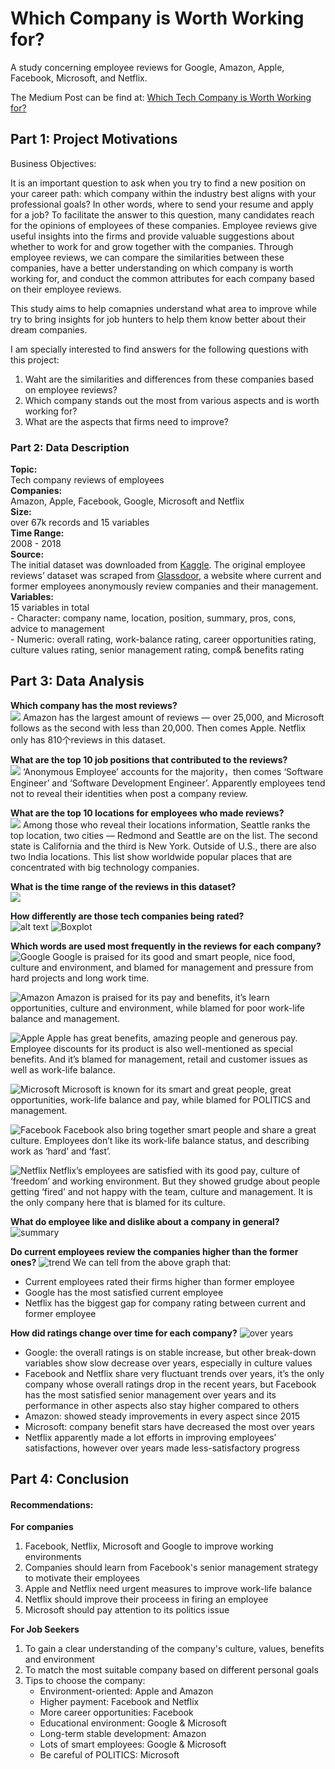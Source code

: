 # Which Company is Worth Working for?

A study concerning employee reviews for Google, Amazon, Apple, Facebook, Microsoft, and Netflix. 

The Medium Post can be find at: [Which Tech Company is Worth Working for?](https://medium.com/@ls3583/which-tech-company-is-worth-working-for-c21c10f6f1f1)


## Part 1: Project Motivations

Business Objectives:     

It is an important question to ask when you try to find a new position on your career path: which company within the industry best aligns with your professional goals? In other words, where to send your resume and apply for a job? To facilitate the answer to this question, many candidates reach for the opinions of employees of these companies. Employee reviews give useful insights into the firms and provide valuable suggestions about whether to work for and grow together with the companies. Through employee reviews, we can compare the similarities between these companies, have a better understanding on which company is worth working for, and conduct the common attributes for each company based on their employee reviews.  

This study aims to help comapnies understand what area to improve while try to bring insights for job hunters to help them know better about their dream companies. 

I am specially interested to find answers for the following questions with this project: 

1. Waht are the similarities and differences from these companies based on employee reviews?  
2. Which company stands out the most from various aspects and is worth working for?  
3. What are the aspects that firms need to improve?  

### Part 2: Data Description  

**Topic:**  
	Tech company reviews of employees  
**Companies:**  
	Amazon, Apple, Facebook, Google, Microsoft and Netflix  
**Size:**  
	over 67k records and 15 variables        
**Time Range:**     
	2008 - 2018        
**Source:**   
	The initial dataset was downloaded from [Kaggle](www.kaggle.com). The original employee reviews’ dataset was scraped from [Glassdoor](www.glassdoor.com), a website where current and former employees anonymously review companies and their management.    
**Variables:**   
	15 variables in total   
	- Character: company name, location, position, summary, pros, cons, advice to management   
	- Numeric: overall rating, work-balance rating, career opportunities rating, culture values rating, senior management rating, comp& benefits rating


## Part 3: Data Analysis  

**Which company has the most reviews?**  
![](https://github.com/lisu1222/which-company-worth-working-for/blob/master/images/count_reviews.png)
Amazon has the largest amount of reviews — over 25,000, and Microsoft follows as the second with less than 20,000. Then comes Apple. Netflix only has 810个reviews in this dataset.

**What are the top 10 job positions that contributed to the reviews?**  
![](https://github.com/lisu1222/which-company-worth-working-for/blob/master/images/positions.png)
‘Anonymous Employee’ accounts for the majority，then comes ‘Software Engineer’ and ‘Software Development Engineer’. Apparently employees tend not to reveal their identities when post a company review.

**What are the top 10 locations for employees who made reviews?**  
![](https://github.com/lisu1222/which-company-worth-working-for/blob/master/images/locations.png)
Among those who reveal their locations information, Seattle ranks the top location, two cities — Redmond and Seattle are on the list. The second state is California and the third is New York. Outside of U.S., there are also two India locations. This list show worldwide popular places that are concentrated with big technology companies.

**What is the time range of the reviews in this dataset?**  
![](https://github.com/lisu1222/which-company-worth-working-for/blob/master/images/time_range.png)


**How differently are those tech companies being rated?**  
![alt text](https://github.com/lisu1222/which-company-worth-working-for/blob/master/images/cons_pros.png)
![Boxplot](https://github.com/lisu1222/which-company-worth-working-for/blob/master/images/boxplots.png)

**Which words are used most frequently in the reviews for each company?**
![Google](https://github.com/lisu1222/which-company-worth-working-for/blob/master/images/google.png)
Google is praised for its good and smart people, nice food, culture and environment, and blamed for management and pressure from hard projects and long work time.

![Amazon](https://github.com/lisu1222/which-company-worth-working-for/blob/master/images/amazon.png)
Amazon is praised for its pay and benefits, it’s learn opportunities, culture and environment, while blamed for poor work-life balance and management.

![Apple](https://github.com/lisu1222/which-company-worth-working-for/blob/master/images/apple.png)
Apple has great benefits, amazing people and generous pay. Employee discounts for its product is also well-mentioned as special benefits. And it’s blamed for management, retail and customer issues as well as work-life balance.

![Microsoft](https://github.com/lisu1222/which-company-worth-working-for/blob/master/images/microsoft.png)
Microsoft is known for its smart and great people, great opportunities, work-life balance and pay, while blamed for POLITICS and management.

![Facebook](https://github.com/lisu1222/which-company-worth-working-for/blob/master/images/facebook.png)
Facebook also bring together smart people and share a great culture. Employees don’t like its work-life balance status, and describing work as ‘hard’ and ‘fast’.

![Netflix](https://github.com/lisu1222/which-company-worth-working-for/blob/master/images/netfliix.png)
Netflix’s employees are satisfied with its good pay, culture of ‘freedom’ and working environment. But they showed grudge about people getting ‘fired’ and not happy with the team, culture and management. It is the only company here that is blamed for its culture.


**What do employee like and dislike about a company in general?**
![summary](https://github.com/lisu1222/which-company-worth-working-for/blob/master/images/summary.png)

**Do current employees review the companies higher than the former ones?**
![trend](https://github.com/lisu1222/which-company-worth-working-for/blob/master/images/trend_status.png)
We can tell from the above graph that:
- Current employees rated their firms higher than former employee
- Google has the most satisfied current employee
- Netflix has the biggest gap for company rating between current and former employee

**How did ratings change over time for each company?**
![over years](https://github.com/lisu1222/which-company-worth-working-for/blob/master/images/over_years.png)

 - Google: the overall ratings is on stable increase, but other break-down variables show slow decrease over years, especially in culture values
 - Facebook and Netflix share very fluctuant trends over years, it’s the only company whose overall ratings drop in the recent years, but Facebook has the most satisfied senior management over years and its performance in other aspects also stay higher compared to others
 - Amazon: showed steady improvements in every aspect since 2015
 - Microsoft: company benefit stars have decreased the most over years
 - Netflix apparently made a lot efforts in improving employees’ satisfactions, however over years made less-satisfactory progress


## Part 4: Conclusion

#### Recommendations:

**For companies**

1. Facebook, Netflix, Microsoft and Google to improve working environments
2. Companies should learn from Facebook's senior management strategy to motivate their employees
3. Apple and Netflix need urgent measures to improve work-life balance
4. Netflix should improve their proceess in firing an employee  
5. Microsoft should pay attention to its politics issue

**For Job Seekers**

1. To gain a clear understanding of the company's culture, values, benefits and environment
2. To match the most suitable company based on different personal goals
3. Tips to choose the company:
	- Environment-oriented: Apple and Amazon
	- Higher payment: Facebook and Netflix
	- More career opportunities: Facebook
	- Educational environment: Google & Microsoft
	- Long-term stable development: Amazon
	- Lots of smart employees: Google & Microsoft
	- Be careful of POLITICS: Microsoft


